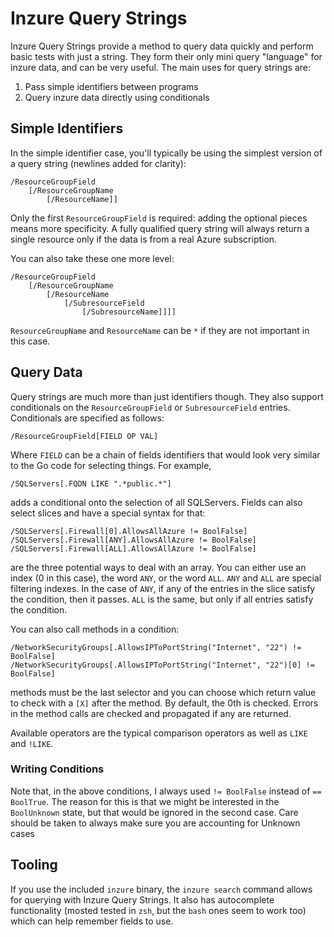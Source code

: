 # Inzure Query Strings

Inzure Query Strings provide a method to query data quickly and perform basic tests with just a string. They form their only mini query "language" for inzure data, and can be very useful. The main uses for query strings are:

1. Pass simple identifiers between programs
2. Query inzure data directly using conditionals

## Simple Identifiers

In the simple identifier case, you'll typically be using the simplest version of a query string (newlines added for clarity):

```
/ResourceGroupField
    [/ResourceGroupName
        [/ResourceName]]
```

Only the first `ResourceGroupField` is required: adding the optional pieces means more specificity. A fully qualified query string will always return a single resource only if the data is from a real Azure subscription.

You can also take these one more level:

```
/ResourceGroupField
    [/ResourceGroupName
        [/ResourceName
            [/SubresourceField
                [/SubresourceName]]]]
```

`ResourceGroupName` and `ResourceName` can be `*` if they are not important in this case.

## Query Data

Query strings are much more than just identifiers though. They also support conditionals on the `ResourceGroupField` or `SubresourceField` entries. Conditionals are specified as follows:

```
/ResourceGroupField[FIELD OP VAL]
```

Where `FIELD` can be a chain of fields identifiers that would look very similar to the Go code for selecting things. For example,

```
/SQLServers[.FQDN LIKE ".*public.*"]
```

adds a conditional onto the selection of all SQLServers. Fields can also select slices and have a special syntax for that:

```
/SQLServers[.Firewall[0].AllowsAllAzure != BoolFalse]
/SQLServers[.Firewall[ANY].AllowsAllAzure != BoolFalse]
/SQLServers[.Firewall[ALL].AllowsAllAzure != BoolFalse]
```

are the three potential ways to deal with an array. You can either use an index (0 in this case), the word `ANY`, or the word `ALL`. `ANY` and `ALL` are special filtering indexes. In the case of `ANY`, if any of the entries in the slice satisfy the condition, then it passes. `ALL` is the same, but only if all entries satisfy the condition.

You can also call methods in a condition:

```
/NetworkSecurityGroups[.AllowsIPToPortString("Internet", "22") != BoolFalse]
/NetworkSecurityGroups[.AllowsIPToPortString("Internet", "22")[0] != BoolFalse]
```

methods must be the last selector and you can choose which return value to check with a `[X]` after the method. By default, the 0th is checked. Errors in the method calls are checked and propagated if any are returned.


Available operators are the typical comparison operators as well as `LIKE` and `!LIKE`.

### Writing Conditions

Note that, in the above conditions, I always used `!= BoolFalse` instead of `== BoolTrue`. The reason for this is that we might be interested in the `BoolUnknown` state, but that would be ignored in the second case. Care should be taken to always make sure you are accounting for Unknown cases

## Tooling

If you use the included `inzure` binary, the `inzure search` command allows for querying with Inzure Query Strings. It also has autocomplete functionality (mosted tested in `zsh`, but the `bash` ones seem to work too) which can help remember fields to use.
